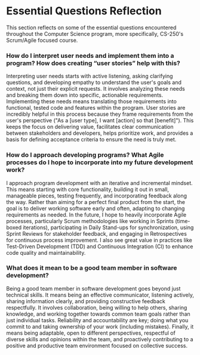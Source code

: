 # Essential Questions Reflection

This section reflects on some of the essential questions encountered throughout the Computer Science program, more specifically, CS-250's Scrum/Agile focused course.

### How do I interpret user needs and implement them into a program? How does creating “user stories” help with this?

Interpreting user needs starts with active listening, asking clarifying questions, and developing empathy to understand the user's goals and context, not just their explicit requests. It involves analyzing these needs and breaking them down into specific, actionable requirements. Implementing these needs means translating those requirements into functional, tested code and features within the program. User stories are incredibly helpful in this process because they frame requirements from the user's perspective ("As a [user type], I want [action] so that [benefit]"). This keeps the focus on delivering value, facilitates clear communication between stakeholders and developers, helps prioritize work, and provides a basis for defining acceptance criteria to ensure the need is truly met.

### How do I approach developing programs? What Agile processes do I hope to incorporate into my future development work?

I approach program development with an iterative and incremental mindset. This means starting with core functionality, building it out in small, manageable pieces, testing frequently, and incorporating feedback along the way. Rather than aiming for a perfect final product from the start, the goal is to deliver working software early and often, adapting to changing requirements as needed. In the future, I hope to heavily incorporate Agile processes, particularly Scrum methodologies like working in Sprints (time-boxed iterations), participating in Daily Stand-ups for synchronization, using Sprint Reviews for stakeholder feedback, and engaging in Retrospectives for continuous process improvement. I also see great value in practices like Test-Driven Development (TDD) and Continuous Integration (CI) to enhance code quality and maintainability.

### What does it mean to be a good team member in software development?

Being a good team member in software development goes beyond just technical skills. It means being an effective communicator, listening actively, sharing information clearly, and providing constructive feedback respectfully. It involves collaboration, being willing to help others, sharing knowledge, and working together towards common team goals rather than just individual tasks. Reliability and accountability are key; doing what you commit to and taking ownership of your work (including mistakes). Finally, it means being adaptable, open to different perspectives, respectful of diverse skills and opinions within the team, and proactively contributing to a positive and productive team environment focused on collective success.
